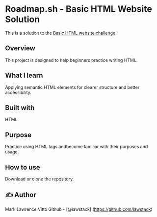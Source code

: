 # Roadmap.sh - Basic HTML Website Solution
This is a solution to the [Basic HTML website challenge](https://roadmap.sh/projects/basic-html-website). 

## Overview
This project is designed to help beginners practice writing HTML.

## What I learn
Applying semantic HTML elements for clearer structure and better accessibility.

## Built with
HTML


## Purpose
Practice using HTML tags andbecome familiar with their purposes and usage.


## How to use
Download or clone the repository.

## ✍️ Author
 Mark Lawrence Vitto
Github - [@lawstack] (https://github.com/lawstack)
